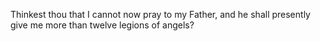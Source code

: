 Thinkest thou that I cannot now pray to my Father, and he shall presently give me more than twelve legions of angels?
